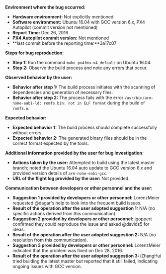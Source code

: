 **Environment where the bug occurred:**

- **Hardware environment:** Not explicitly mentioned
- **Software environment:** Ubuntu 16.04 with GCC version 6.x, PX4 Autopilot (commit version not mentioned)
- **Report Time:** Dec 26, 2016
- **PX4 Autopilot commit version:** Not mentioned
- **last commit before the reporting time:**3a17c07

**Steps for bug reproduction:**

- **Step 1:** Run the command `make px4fmu-v4_default` on Ubuntu 16.04.
- **Step 2:** Observe the build process and note any errors that occur.

**Observed behavior by the user:**

- **Behavior after step 1:** The build process initiates with the scanning of dependencies and generation of necessary files.
- **Behavior after step 2:** The process fails with the error `/usr/bin/arm-none-eabi-ld: romfs.bin: not in ELF format` during the build of `romfs.o`.

**Expected behavior:**

- **Expected behavior 1:** The build process should complete successfully without errors.
- **Expected behavior 2:** The generated binary files should be in the correct format expected by the tools.

**Additional information provided by the user for bug investigation:**

- **Actions taken by the user:** Attempted to build using the latest master branch; noted the Ubuntu 16.04 auto update to GCC version 6.x and provided version details of `arm-none-eabi-gcc`.
- **URL of the flight log provided by the user:** Not provided.

**Communication between developers or other personnel and the user:**

- **Suggestion 1 provided by developers or other personnel:** LorenzMeier requested @dagar's help to look into the frequent build issues.
- **Result of the operation after the user adopted suggestion 1:** N/A (no specific actions derived from this communication).
- **Suggestion 2 provided by developers or other personnel:** jgoppert confirmed they could reproduce the issue and asked @davids5 for ideas.
- **Result of the operation after the user adopted suggestion 2:** N/A (no resolution from this communication).
- **Suggestion 3 provided by developers or other personnel:** LorenzMeier indicated that the problem was fixed on Dec 28, 2016.
- **Result of the operation after the user adopted suggestion 3:** iZhangHui tried building the latest master but reported that it still failed, indicating ongoing issues with GCC version.
